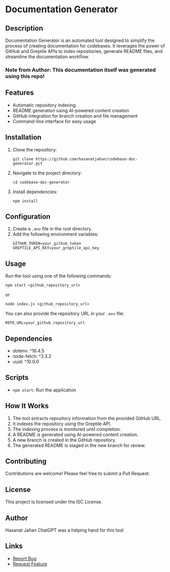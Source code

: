 # Documentation Generator

## Description
Documentation Generator is an automated tool designed to simplify the process of creating documentation for codebases. It leverages the power of GitHub and Greptile APIs to index repositories, generate README files, and streamline the documentation workflow.

### Note from Author: This documentation itself was generated using this repo!

## Features
- Automatic repository indexing
- README generation using AI-powered content creation
- GitHub integration for branch creation and file management
- Command-line interface for easy usage

## Installation
1. Clone the repository:
   ```
   git clone https://github.com/hasanatjahan/codebase-doc-generator.git
   ```
2. Navigate to the project directory:
   ```
   cd codebase-doc-generator
   ```
3. Install dependencies:
   ```
   npm install
   ```

## Configuration
1. Create a `.env` file in the root directory.
2. Add the following environment variables:
   ```
   GITHUB_TOKEN=your_github_token
   GREPTILE_API_KEY=your_greptile_api_key
   ```

## Usage
Run the tool using one of the following commands:
```
npm start <github_repository_url>
```
or
```
node index.js <github_repository_url>
```

You can also provide the repository URL in your `.env` file:
```
REPO_URL=your_github_repository_url
```

## Dependencies
- dotenv: ^16.4.5
- node-fetch: ^3.3.2
- uuid: ^10.0.0

## Scripts
- `npm start`: Run the application

## How It Works
1. The tool extracts repository information from the provided GitHub URL.
2. It indexes the repository using the Greptile API.
3. The indexing process is monitored until completion.
4. A README is generated using AI-powered content creation.
5. A new branch is created in the GitHub repository.
6. The generated README is staged in the new branch for review.

## Contributing
Contributions are welcome! Please feel free to submit a Pull Request.

## License
This project is licensed under the ISC License.

## Author
Hasanat Jahan
ChatGPT was a helping hand for this tool

## Links
- [Report Bug](https://github.com/hasanatjahan/codebase-doc-generator/issues)
- [Request Feature](https://github.com/hasanatjahan/codebase-doc-generator/issues)